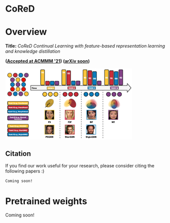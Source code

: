 # CoReD

# Overview
__Title:__ *CoReD Continual Learning with feature-based representation learning and knowledge distillation* 

**([Accepted at ACMMM '21](https://2021.acmmm.org/)) ([arXiv soon]())**

<img src="imgs/Overview.PNG" alt="CLRNet-pipeline" border="0" width="400">

## Citation

If you find our work useful for your research, please consider citing the following papers :)

```
Coming soon!
```

# Pretrained weights
Coming soon!

